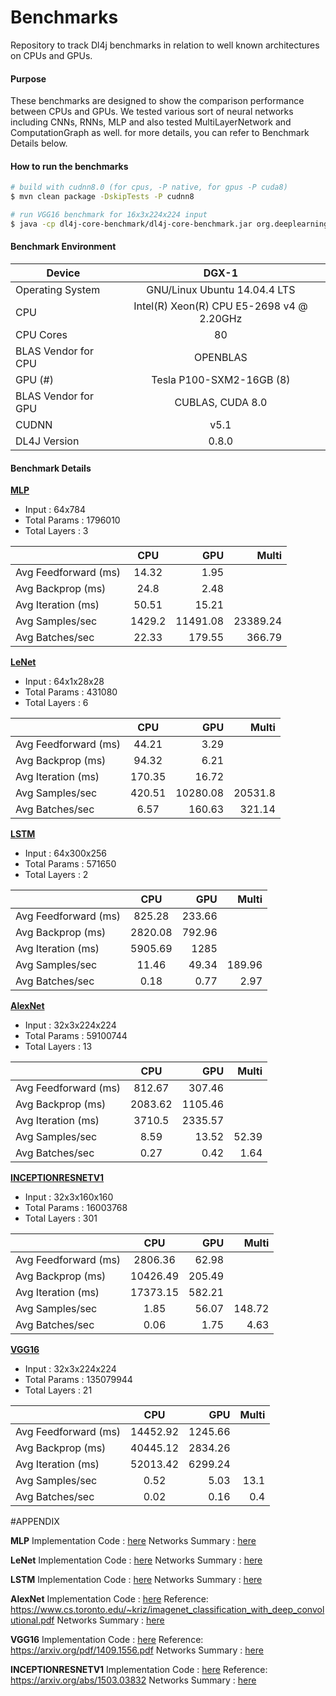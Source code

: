 # Benchmarks
Repository to track Dl4j benchmarks in relation to well known architectures on CPUs and GPUs.

#### Purpose
These benchmarks are designed to show the comparison performance between CPUs and GPUs.
We tested various sort of neural networks including CNNs, RNNs, MLP and also tested MultiLayerNetwork and ComputationGraph as well. for more details, you can refer to Benchmark Details below.

#### How to run the benchmarks
```sh
# build with cudnn8.0 (for cpus, -P native, for gpus -P cuda8)
$ mvn clean package -DskipTests -P cudnn8

# run VGG16 benchmark for 16x3x224x224 input
$ java -cp dl4j-core-benchmark/dl4j-core-benchmark.jar org.deeplearning4j.benchmarks.BenchmarkTinyImageNet --modelType VGG16 -w 224 -h 224 -c 3 -b 16
```

#### Benchmark Environment

| Device | DGX-1 |
| ---------- |:-----:|
| Operating System  | GNU/Linux Ubuntu 14.04.4 LTS |
| CPU  | Intel(R) Xeon(R) CPU E5-2698 v4 @ 2.20GHz |
| CPU Cores | 80 |
| BLAS Vendor for CPU | OPENBLAS |
| GPU (#)  | Tesla P100-SXM2-16GB (8) |
| BLAS Vendor for GPU  | CUBLAS, CUDA 8.0 |
| CUDNN | v5.1|
| DL4J Version | 0.8.0 |

#### Benchmark Details

[**MLP**](#mlp)
- Input : 64x784
- Total Params : 1796010
- Total Layers : 3

|                       | CPU       | GPU       | Multi   |
| --------------------- |:---------:| ---------:| -------:|
| Avg Feedforward (ms)  | 14.32     | 1.95      |
| Avg Backprop (ms)     | 24.8      | 2.48      |
| Avg Iteration (ms)    | 50.51     | 15.21     |
| Avg Samples/sec       | 1429.2    | 11491.08  | 23389.24|
| Avg Batches/sec       | 22.33     | 179.55    | 366.79  |

[**LeNet**](#lenet)
- Input : 64x1x28x28
- Total Params : 431080
- Total Layers : 6

|                       | CPU       | GPU       | Multi   |
| --------------------- |:---------:| ---------:| -------:|
| Avg Feedforward (ms)  | 44.21     | 3.29      |
| Avg Backprop (ms)     | 94.32     | 6.21      |
| Avg Iteration (ms)    | 170.35    | 16.72     |
| Avg Samples/sec       | 420.51    | 10280.08  | 20531.8 |
| Avg Batches/sec       | 6.57      | 160.63    | 321.14  |

[**LSTM**](#lstm)
- Input : 64x300x256
- Total Params : 571650
- Total Layers : 2

|                       | CPU       | GPU       | Multi   |
| --------------------- |:---------:| ---------:| -------:|
| Avg Feedforward (ms)  | 825.28    | 233.66    |         |
| Avg Backprop (ms)     | 2820.08   | 792.96    |         |
| Avg Iteration (ms)    | 5905.69   | 1285      |         |
| Avg Samples/sec       | 11.46     | 49.34     | 189.96  |
| Avg Batches/sec       | 0.18      | 0.77      | 2.97    |


[**AlexNet**](#alexnet)
- Input : 32x3x224x224
- Total Params : 59100744
- Total Layers : 13

|                       | CPU       | GPU       | Multi   |
| --------------------- |:---------:| ---------:| -------:|
| Avg Feedforward (ms)  | 812.67    | 307.46    |
| Avg Backprop (ms)     | 2083.62   | 1105.46   |
| Avg Iteration (ms)    | 3710.5    | 2335.57   |
| Avg Samples/sec       | 8.59      | 13.52     | 52.39   |
| Avg Batches/sec       | 0.27      | 0.42      | 1.64    |


[**INCEPTIONRESNETV1**](#inceptionv1)
- Input : 32x3x160x160
- Total Params : 16003768
- Total Layers : 301

|                       | CPU       | GPU       | Multi   |
| --------------------- |:---------:| ---------:| -------:|
| Avg Feedforward (ms)  | 2806.36   | 62.98     |         |
| Avg Backprop (ms)     | 10426.49  | 205.49    |         |
| Avg Iteration (ms)    | 17373.15  | 582.21    |         |
| Avg Samples/sec       | 1.85      | 56.07     | 148.72  |
| Avg Batches/sec       | 0.06      | 1.75      | 4.63    |

[**VGG16**](#vgg16)
- Input : 32x3x224x224
- Total Params : 135079944
- Total Layers : 21

|                       | CPU       | GPU       | Multi   |
| --------------------- |:---------:| ---------:| -------:|
| Avg Feedforward (ms)  | 14452.92  | 1245.66   |         |
| Avg Backprop (ms)     | 40445.12  | 2834.26   |         |
| Avg Iteration (ms)    | 52013.42  | 6299.24   |         |
| Avg Samples/sec       | 0.52      | 5.03      | 13.1    |
| Avg Batches/sec       | 0.02      | 0.16      | 0.4     |





#APPENDIX

<a name="mlp">**MLP**</a>
Implementation Code : [here](https://github.com/deeplearning4j/dl4j-benchmark/blob/dh_nvidiakr/dl4j-core-benchmark/src/main/java/org/deeplearning4j/models/mlp/SimpleMLP.java)
Networks Summary : [here](https://gist.github.com/kepricon/622fc5f6131b2f6fdbf02e755bcb0d7b)

<a name="lenet">**LeNet**</a>
Implementation Code : [here](https://github.com/deeplearning4j/dl4j-benchmark/blob/dh_nvidiakr/dl4j-core-benchmark/src/main/java/org/deeplearning4j/models/cnn/LeNet.java)
Networks Summary : [here](https://gist.github.com/kepricon/86f76610dbf6c8f629c53a6d1cbccc8e)

<a name="lstm">**LSTM**</a>
Implementation Code : [here](https://github.com/deeplearning4j/dl4j-benchmark/blob/dh_nvidiakr/dl4j-core-benchmark/src/main/java/org/deeplearning4j/models/rnn/W2VSentiment.java)
Networks Summary : [here](https://gist.github.com/kepricon/8637248febfa41350f89643695ba6a1b)

<a name="alexnet">**AlexNet**</a>
Implementation Code : [here](https://github.com/deeplearning4j/dl4j-benchmark/blob/master/dl4j-core-benchmark/src/main/java/org/deeplearning4j/models/cnn/AlexNet.java)
Reference: https://www.cs.toronto.edu/~kriz/imagenet_classification_with_deep_convolutional.pdf
Networks Summary : [here](https://gist.github.com/kepricon/f3184026890024bc44f73da22d1fed27)

<a name="vgg16">**VGG16**</a>
Implementation Code : [here](https://github.com/deeplearning4j/dl4j-benchmark/blob/master/dl4j-core-benchmark/src/main/java/org/deeplearning4j/models/cnn/VGG16.java)
Reference: https://arxiv.org/pdf/1409.1556.pdf
Networks Summary : [here](https://gist.github.com/kepricon/3ae1776656432382cf02c1c8f110c98d)

<a name="inceptionv1">**INCEPTIONRESNETV1**</a>
Implementation Code : [here](https://github.com/deeplearning4j/dl4j-benchmark/blob/master/dl4j-core-benchmark/src/main/java/org/deeplearning4j/models/cnn/InceptionResNetV1.java)
Reference: https://arxiv.org/abs/1503.03832
Networks Summary : [here](https://gist.github.com/kepricon/1dad994a6bfaa79dcbf5903870f1d187)
